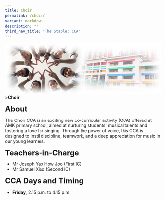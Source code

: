 ```yaml
---
title: Choir
permalink: /choir/
variant: markdown
description: ""
third_nav_title: "The Staple: CCA"
---
```

![Sub-banner](/images/sub%20banner.jpg)&gt;**Choir**

**<font size="5">About</font>**

The Choir CCA is an exciting new co-curricular activity (CCA) offered at AMK primary school, aimed at nurturing students' musical talents and fostering a love for singing. Through the power of voice, this CCA is designed to instil discipline, teamwork, and a deep appreciation for music in our young learners.

**<font size="5">   Teachers-in-Charge</font>**
*   Mr Joseph Yap How Joo (First IC)
*   Mr Samuel Xiao (Second IC)

**<font size="5">      CCA Days and Timing</font>**
* **Friday**, 2.15 p.m. to 4.15 p.m. 